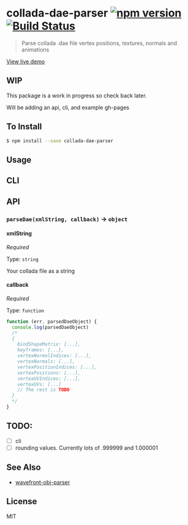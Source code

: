 collada-dae-parser [![npm version](https://badge.fury.io/js/collada-dae-parser.svg)](http://badge.fury.io/js/collada-dae-parser) [![Build Status](https://travis-ci.org/chinedufn/collada-dae-parser.svg?branch=master)](https://travis-ci.org/chinedufn/collada-dae-parser)
===============

> Parse collada .dae file vertex positions, textures, normals and animations

[View live demo](http://chinedufn.github.io/collada-dae-parser/)

## WIP

This package is a work in progress so check back later.

Will be adding an api, cli, and example gh-pages

## To Install

```sh
$ npm install --save collada-dae-parser
```

## Usage

## CLI

## API

### `parseDae(xmlString, callback)` -> `object`

#### xmlString

*Required*

Type: `string`

Your collada file as a string

#### callback

*Required*

Type: `function`

```js
function (err, parsedDaeObject) {
  console.log(parsedDaeObject)
  /*
  {
    bindShapeMatrix: [...],
    keyframes: {...},
    vertexNormalIndices: [...],
    vertexNormals: [...],
    vertexPositionIndices: [...],
    vertexPositions: [...],
    vertexUVIndices: [...],
    vertexUVs: [...]
    // The rest is TODO
  }
  */
}
```

## TODO:

- [ ] cli
- [ ] rounding values. Currently lots of .999999 and 1.000001

## See Also

- [wavefront-obj-parser](https://github.com/chinedufn/wavefront-obj-parser)

## License

MIT
